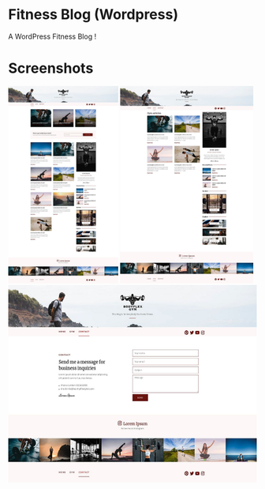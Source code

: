 # Fitness Blog (Wordpress)

A WordPress Fitness Blog !

# Screenshots

<img src="https://github.com/thdgeorge/fitness-blog-wordpress/blob/main/Screenshots/Screenshot%201.jpg" width="223" height="400" /> <img src="https://github.com/thdgeorge/fitness-blog-wordpress/blob/main/Screenshots/Screenshot%202.jpg" width="270" height="400" /> <img src="https://github.com/thdgeorge/fitness-blog-wordpress/blob/main/Screenshots/Screenshot%203.jpg" width="575" height="400" />
